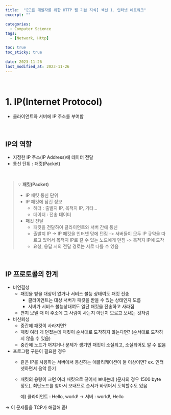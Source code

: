 ```yaml
---
title:  "[모든 개발자를 위한 HTTP 웹 기본 지식] 섹션 1. 인터넷 네트워크"
excerpt: ""

categories:
  - Computer Science
tags:
  - [Network, Http]

toc: true
toc_sticky: true
 
date: 2023-11-26
last_modified_at: 2023-11-26
---
```


<br>

# **1. IP(Internet Protocol)**

- 클라이언트와 서버에 IP 주소를 부여함

<br>

## **IP의 역할**

- 지정한 IP 주소(IP Address)에 데이터 전달
- 통신 단위 : 패킷(Packet)
    
<br>

>💡 **패킷(Packet)**
>
>- IP 패킷 통신 단위
>- IP 패킷에 담긴 정보        
>    - 헤더 : 출발지 IP, 목적지 IP, 기타…
>    - 데이터 : 전송 데이터
>- 패킷 전달
>   - 패킷을 전달하여 클라이언트와 서버 간에 통신
>   - 출발지 IP -> IP 패킷을 인터넷 망에 던짐 -> 서버들이 모두 IP 규약을 따르고 있어서 목적지 IP로 갈 수 있는 노드에게 던짐 -> 목적지 IP에 도착
>   - 요청, 응답 시의 전달 경로는 서로 다를 수 있음

<br>

## **IP 프로토콜의 한계**

- 비연결성
    - 패킷을 받을 대상이 없거나 서비스 불능 상태여도 패킷 전송
        - 클라이언트는 대상 서버가 패킷을 받을 수 있는 상태인지 모름
        - 서버가 서비스 불능상태여도 일단 패킷을 전송하고 사라짐
    - 편지 보낼 때 이 주소에 그 사람이 사는지 아닌지 모르고 보내는 것처럼
- 비신뢰성
    - 중간에 패킷이 사라지면?
    - 패킷 여러 개 던졌는데 패킷이 순서대로 도착하지 않는다면? (순서대로 도착하지 않을 수 있음)
    - 중간에 노드가 꺼지거나 문제가 생기면 패킷이 소실되고, 소실되어도 알 수 없음
- 프로그램 구분이 필요한 경우
    - 같은 IP를 사용하는 서버에서 통신하는 애플리케이션이 둘 이상이면? ex. 인터넷하면서 음악 듣기
    - 패킷의 용량이 크면 여러 패킷으로 끊어서 보내는데 (문자의 경우 1500 byte 정도), 최단노드를 찾아서 보내므로 순서가 바뀌어서 도착할수도 있음
        
        예) 클라이언트 : Hello, world! -> 서버 : world!, Hello
        

→ 이 문제들을 TCP가 해결해 줌!

<br>